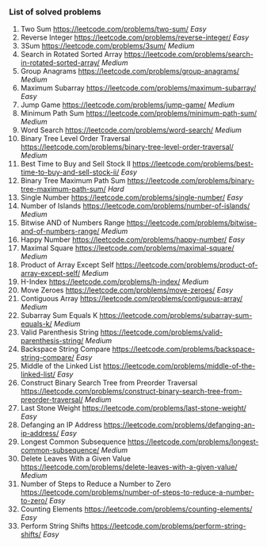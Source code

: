 ### List of solved problems
1. Two Sum https://leetcode.com/problems/two-sum/ *Easy*
7. Reverse Integer https://leetcode.com/problems/reverse-integer/ *Easy*
15. 3Sum https://leetcode.com/problems/3sum/ *Medium*
33. Search in Rotated Sorted Array https://leetcode.com/problems/search-in-rotated-sorted-array/ *Medium*
49. Group Anagrams https://leetcode.com/problems/group-anagrams/ *Medium*
53. Maximum Subarray https://leetcode.com/problems/maximum-subarray/ *Easy*
55. Jump Game https://leetcode.com/problems/jump-game/ *Medium*
64. Minimum Path Sum https://leetcode.com/problems/minimum-path-sum/ *Medium*
79. Word Search https://leetcode.com/problems/word-search/ *Medium*
102. Binary Tree Level Order Traversal https://leetcode.com/problems/binary-tree-level-order-traversal/ *Medium*
122. Best Time to Buy and Sell Stock II https://leetcode.com/problems/best-time-to-buy-and-sell-stock-ii/ *Easy*
124. Binary Tree Maximum Path Sum https://leetcode.com/problems/binary-tree-maximum-path-sum/ *Hard*
136. Single Number https://leetcode.com/problems/single-number/ *Easy*
200. Number of Islands https://leetcode.com/problems/number-of-islands/ *Medium*
201. Bitwise AND of Numbers Range https://leetcode.com/problems/bitwise-and-of-numbers-range/ *Medium*
202. Happy Number https://leetcode.com/problems/happy-number/ *Easy*
221. Maximal Square https://leetcode.com/problems/maximal-square/ *Medium*
238. Product of Array Except Self https://leetcode.com/problems/product-of-array-except-self/ *Medium*
274. H-Index https://leetcode.com/problems/h-index/ *Medium*
283. Move Zeroes https://leetcode.com/problems/move-zeroes/ *Easy*
525. Contiguous Array https://leetcode.com/problems/contiguous-array/ *Medium*
560. Subarray Sum Equals K https://leetcode.com/problems/subarray-sum-equals-k/ *Medium*
678. Valid Parenthesis String https://leetcode.com/problems/valid-parenthesis-string/ *Medium*
844. Backspace String Compare https://leetcode.com/problems/backspace-string-compare/ *Easy*
876. Middle of the Linked List https://leetcode.com/problems/middle-of-the-linked-list/ *Easy*
1008. Construct Binary Search Tree from Preorder Traversal https://leetcode.com/problems/construct-binary-search-tree-from-preorder-traversal/ *Medium*
1046. Last Stone Weight https://leetcode.com/problems/last-stone-weight/ *Easy*
1108. Defanging an IP Address https://leetcode.com/problems/defanging-an-ip-address/ *Easy*
1143. Longest Common Subsequence https://leetcode.com/problems/longest-common-subsequence/ *Medium*
1325. Delete Leaves With a Given Value https://leetcode.com/problems/delete-leaves-with-a-given-value/ *Medium*
1342. Number of Steps to Reduce a Number to Zero https://leetcode.com/problems/number-of-steps-to-reduce-a-number-to-zero/ *Easy*
1426. Counting Elements https://leetcode.com/problems/counting-elements/ *Easy*
1427. Perform String Shifts https://leetcode.com/problems/perform-string-shifts/ *Easy*
